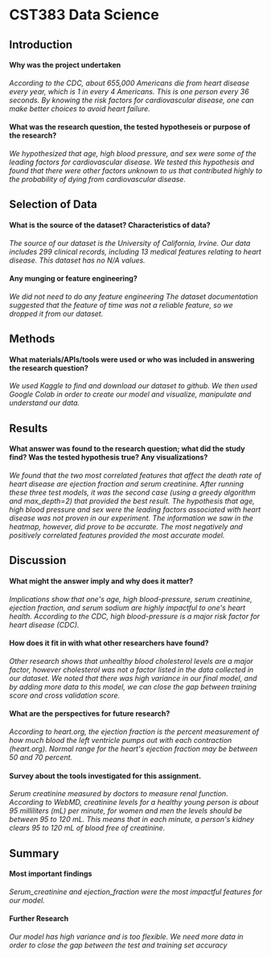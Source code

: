 # CST383 Data Science

## Introduction 

#### Why was the project undertaken
_According to the CDC, about 655,000 Americans die from heart disease every year, which is 1 in every 4 Americans. This is one person every 36 seconds. By knowing the risk factors for cardiovascular disease, one can make better choices to avoid heart failure._

#### What was the research question, the tested hypotheseis or purpose of the research? 
_We hypothesized that age, high blood pressure, and sex were some of the leading factors for cardiovascular disease.  We tested this hypothesis and found that there were other factors unknown to us that contributed highly to the probability of dying from cardiovascular disease._ 

## Selection of Data 
#### What is the source of the dataset? Characteristics of data?
_The source of our dataset is the University of California, Irvine.
Our data includes 299 clinical records, including 13 medical features relating to heart disease.
This dataset has no N/A values._

#### Any munging or feature engineering?
_We did not need to do any feature engineering
The dataset documentation suggested that the feature of time was not a reliable feature, so we dropped it from our dataset._


## Methods
#### What materials/APIs/tools were used or who was included in answering the research question?
_We used Kaggle to find and download our dataset to github. We then used Google Colab in order to create our model and visualize, manipulate and understand our data._

## Results
#### What answer was found to the research question; what did the study find? Was the tested hypothesis true? Any visualizations?
_We found that the two most correlated features that affect the death rate of heart disease are ejection fraction and serum creatinine. After running these three test models, it was the second case (using a greedy algorithm and max_depth=2) that provided the best result._ 
_The hypothesis that age, high blood pressure and sex were the leading factors associated with heart disease was not proven in our experiment._
_The information we saw in the heatmap, however, did prove to be accurate. The most negatively and positively correlated features provided the most accurate model._

## Discussion
#### What might the answer imply and why does it matter?
_Implications show that one's age, high blood-pressure, serum creatinine, ejection fraction, and serum sodium are highly impactful to one's heart health. According to the CDC, high blood-pressure is a major risk factor for heart disease (CDC)._

#### How does it fit in with what other researchers have found?
_Other research shows that unhealthy blood cholesterol levels are a major factor, however cholesterol was not a factor listed in the data collected in our dataset. We noted that there was high variance in our final model, and by adding more data to this model, we can close the gap between training score and cross validation score._

#### What are the perspectives for future research?
_According to heart.org, the ejection fraction is the percent measurement of how much blood the left ventricle pumps out with each contraction (heart.org). Normal range for the heart's ejection fraction may be between 50 and 70 percent._

#### Survey about the tools investigated for this assignment.
_Serum creatinine measured by doctors to measure renal function. According to WebMD, creatinine levels for a healthy young person is about 95 milliliters (mL) per minute, for women and men the levels should be between 95 to 120 mL. This means that in each minute, a person's kidney clears 95 to 120 mL of blood free of creatinine._


## Summary
#### Most important findings
_Serum_creatinine and ejection_fraction were the most impactful features for our model._

#### Further Research
_Our model has high variance and is too flexible. We need more data in order to close the gap between the test and training set accuracy_







